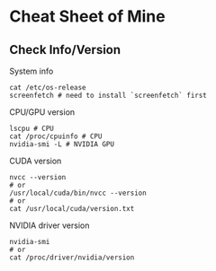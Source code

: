 # Cheat Sheet of Mine

## Check Info/Version

System info

```shell
cat /etc/os-release
screenfetch # need to install `screenfetch` first
```

CPU/GPU version

```shell
lscpu # CPU
cat /proc/cpuinfo # CPU
nvidia-smi -L # NVIDIA GPU
```

CUDA version

```shell
nvcc --version
# or
/usr/local/cuda/bin/nvcc --version
# or
cat /usr/local/cuda/version.txt
```

NVIDIA driver version

```shell
nvidia-smi
# or
cat /proc/driver/nvidia/version
```

